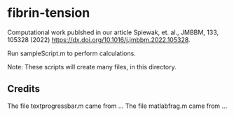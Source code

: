 # fibrin-tension
Computational work publshed in our article Spiewak, et. al., JMBBM, 133, 105328 (2022) https://dx.doi.org/10.1016/j.jmbbm.2022.105328.

Run sampleScript.m to perform calculations.

Note: These scripts will create many files, in this directory. 

## Credits

The file textprogressbar.m came from ...
The file matlabfrag.m came from ...